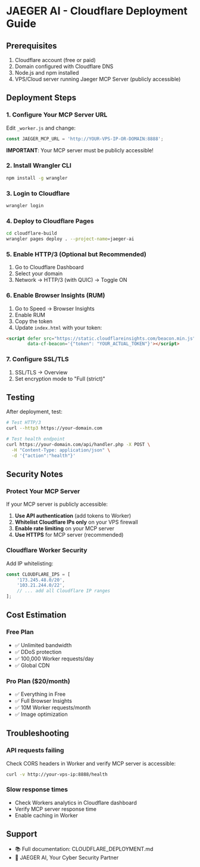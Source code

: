 # JAEGER AI - Cloudflare Deployment Guide

## Prerequisites

1. Cloudflare account (free or paid)
2. Domain configured with Cloudflare DNS
3. Node.js and npm installed
4. VPS/Cloud server running Jaeger MCP Server (publicly accessible)

## Deployment Steps

### 1. Configure Your MCP Server URL

Edit `_worker.js` and change:
```javascript
const JAEGER_MCP_URL = 'http://YOUR-VPS-IP-OR-DOMAIN:8888';
```

**IMPORTANT**: Your MCP server must be publicly accessible!

### 2. Install Wrangler CLI

```bash
npm install -g wrangler
```

### 3. Login to Cloudflare

```bash
wrangler login
```

### 4. Deploy to Cloudflare Pages

```bash
cd cloudflare-build
wrangler pages deploy . --project-name=jaeger-ai
```

### 5. Enable HTTP/3 (Optional but Recommended)

1. Go to Cloudflare Dashboard
2. Select your domain
3. Network → HTTP/3 (with QUIC) → Toggle ON

### 6. Enable Browser Insights (RUM)

1. Go to Speed → Browser Insights
2. Enable RUM
3. Copy the token
4. Update `index.html` with your token:
```html
<script defer src="https://static.cloudflareinsights.com/beacon.min.js"
        data-cf-beacon='{"token": "YOUR_ACTUAL_TOKEN"}'></script>
```

### 7. Configure SSL/TLS

1. SSL/TLS → Overview
2. Set encryption mode to "Full (strict)"

## Testing

After deployment, test:

```bash
# Test HTTP/3
curl --http3 https://your-domain.com

# Test health endpoint
curl https://your-domain.com/api/handler.php -X POST \
  -H "Content-Type: application/json" \
  -d '{"action":"health"}'
```

## Security Notes

### Protect Your MCP Server

If your MCP server is publicly accessible:

1. **Use API authentication** (add tokens to Worker)
2. **Whitelist Cloudflare IPs only** on your VPS firewall
3. **Enable rate limiting** on your MCP server
4. **Use HTTPS** for MCP server (recommended)

### Cloudflare Worker Security

Add IP whitelisting:
```javascript
const CLOUDFLARE_IPS = [
    '173.245.48.0/20',
    '103.21.244.0/22',
    // ... add all Cloudflare IP ranges
];
```

## Cost Estimation

### Free Plan
- ✅ Unlimited bandwidth
- ✅ DDoS protection
- ✅ 100,000 Worker requests/day
- ✅ Global CDN

### Pro Plan ($20/month)
- ✅ Everything in Free
- ✅ Full Browser Insights
- ✅ 10M Worker requests/month
- ✅ Image optimization

## Troubleshooting

### API requests failing
Check CORS headers in Worker and verify MCP server is accessible:
```bash
curl -v http://your-vps-ip:8888/health
```

### Slow response times
- Check Workers analytics in Cloudflare dashboard
- Verify MCP server response time
- Enable caching in Worker

## Support

- 📚 Full documentation: CLOUDFLARE_DEPLOYMENT.md
- 🤖 JAEGER AI, Your Cyber Security Partner
